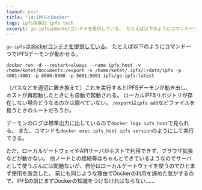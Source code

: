```yaml
---
layout: post
title: "14:IPFSとDocker"
tags: ipfs体験記 ipfs tech
excerpt: go-ipfsはdockerコンテナを提供している。 たとえば以下のようにコマンド一つでIPFSデーモンが動かせる。
---
```


`go-ipfs`は[dockerコンテナを提供している](https://hub.docker.com/r/jbenet/go-ipfs/)。
たとえば以下のようにコマンド一つでIPFSデーモンが動かせる。

```
docker run -d --restart=always --name ipfs_host -v /home/kotet/Documents:/export -v /home/kotet/.ipfs/:/data/ipfs -p 4001:4001 -p 8080:8080 -p 5001:5001 ipfs/go-ipfs:latest
```

（パスなどを適切に置き換えて）これを実行するとIPFSデーモンが動き出し、ホストが再起動したときにも自動で起動される。
ローカルIPFSリポジトリが存在しない場合どうなるのかは調べていない。
`/export`は`ipfs add`などファイルを扱うときのルートだろうか。

デーモンのログは標準出力に出しているので`docker logs ipfs_host`で見られる。
また、コマンドも`docker exec ipfs_host ipfs version`のようにして実行できる。

ただ、ローカルゲートウェイやAPIサーバがホストで利用できず、ブラウザ拡張などが動かない。
他ノードとの接続等はちゃんとできているようなのでサーバとして使うぶんには問題ないが、自分はローカルゲートウェイを使うのでひとまず使用を断念した。
前にも同じような理由でDockerの利用を諦めた気がするので、IPFSの前にまずDockerの知識をつけなければならない……